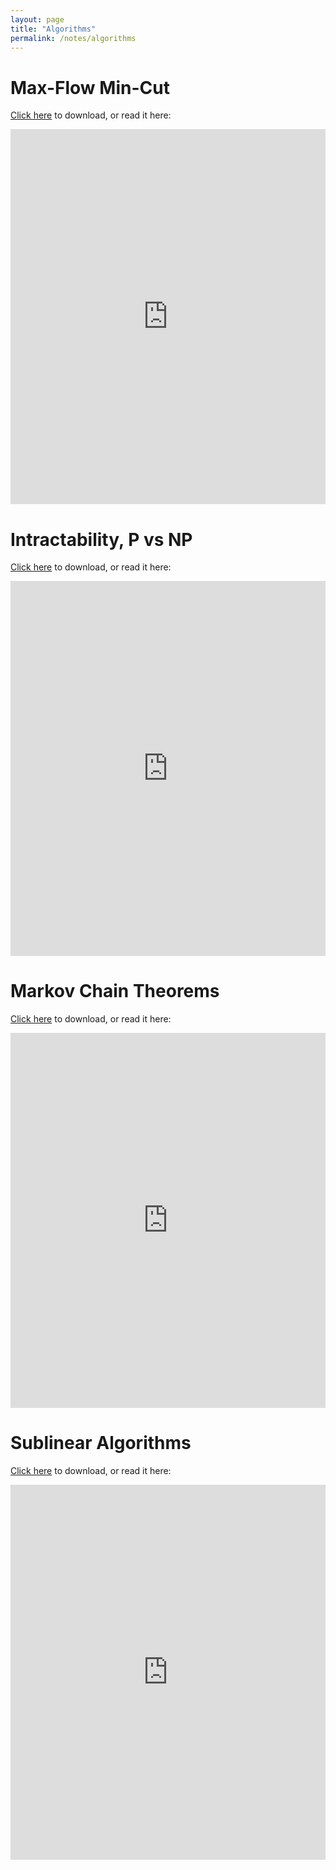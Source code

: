 ```yaml
---
layout: page
title: "Algorithms"
permalink: /notes/algorithms
---
```


# Max-Flow Min-Cut

<a href="https://raw.githubusercontent.com/Tristanchaang/tristanchaang.github.io/main/pages/notes/algorithms/6.1220MaxFlowMinCut.pdf" download>Click here</a> to download, or read it here:

<embed src="https://drive.google.com/viewerng/
viewer?embedded=true&url=http://tristanchaang.github.io/pages/notes/algorithms/6.1220MaxFlowMinCut.pdf" width="100%" height="600px" />

# Intractability, P vs NP

<a href="https://raw.githubusercontent.com/Tristanchaang/tristanchaang.github.io/main/pages/notes/algorithms/6.1220PvsNP.pdf" download>Click here</a> to download, or read it here:

<embed src="https://drive.google.com/viewerng/
viewer?embedded=true&url=http://tristanchaang.github.io/pages/notes/algorithms/6.1220PvsNP.pdf" width="100%" height="600px" />

# Markov Chain Theorems

<a href="https://raw.githubusercontent.com/Tristanchaang/tristanchaang.github.io/main/pages/notes/algorithms/61220MarkovChainTheorems.pdf" download>Click here</a> to download, or read it here:

<embed src="https://drive.google.com/viewerng/
viewer?embedded=true&url=http://tristanchaang.github.io/pages/notes/algorithms/61220MarkovChainTheorems.pdf" width="100%" height="600px" />

# Sublinear Algorithms

<a href="https://raw.githubusercontent.com/Tristanchaang/tristanchaang.github.io/main/pages/notes/algorithms/6.1220Sublinear.pdf" download>Click here</a> to download, or read it here:

<embed src="https://drive.google.com/viewerng/
viewer?embedded=true&url=http://tristanchaang.github.io/pages/notes/algorithms/6.1220Sublinear.pdf" width="100%" height="600px" />